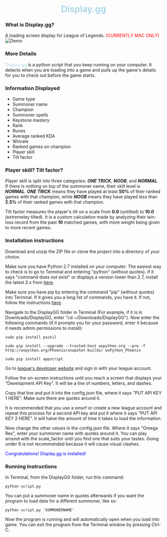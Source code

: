 <h1 align="center">
	<font color="lightblue">
  	Display.gg
  </font>
</h1>

### What is Display.gg?
A loading screen display for League of Legends. <font color="red">(CURRENTLY MAC ONLY)</font>
<img src='http://oi68.tinypic.com/b4yfq9.jpg' alt='Demo'></img>
### More Details
<font color="lightblue">Display.gg</font> is a python script that you keep running on your computer. It detects when you are loading into a game
and pulls up the game's details for you to check out before the game starts.
### Information Displayed
- Game type
- Summoner name
- Champion
- Summoner spells
- Keystone mastery
- Rank
- Runes
- Average ranked KDA
- Winrate
- Ranked games on champion
- Player skill
- Tilt factor

### Player skill? Tilt factor?
Player skill is split into three categories: ***ONE TRICK***, ***NOOB***, and ***NORMAL***. If there is nothing on top of the summoner
name, their skill level is ***NORMAL***. ***ONE TRICK*** means they have played at least **50%** of their ranked games with that
champion, while ***NOOB*** means they have played less than **2.5%** of their ranked games with that champion.

Tilt factor measures the player's tilt on a scale from **0.0** (untilted) to **10.0** (extremeley tilted).
It is a custom calculation made by analyzing their win-loss record from the past **10** matched games, with more weight
being given to more recent games.
### Installation instructions
Download and unzip the ZIP file or clone the project into a directory of your choice.

Make sure you have Python 2.7 installed on your computer. The easiest way to check is to go to Terminal and entering
"python" (without quotes). If it says "command does not exist" or displays a version lower than 2.7, install the latest 2.x from
[here](https://www.python.org/downloads/). 

Make sure you have pip by entering the command "pip" (without quotes) into Terminal. If it
gives you a long list of commands, you have it. If not, follow the instructions [here](https://pip.pypa.io/en/stable/installing/). 

Navigate to the DisplayGG folder in Terminal (For example, if it is in Downloads/DisplayGG, enter "cd ~/Downloads/DisplayGG"). Now enter the following commands (if it prompts you for
  your password, enter it because it needs admin permissions to install):

`sudo pip install psutil`

`sudo pip install --upgrade --trusted-host wxpython.org --pre -f http://wxpython.org/Phoenix/snapshot-builds/ wxPython_Phoenix`

`sudo pip install appscript`

Go to [league's developer website](https://developer.riotgames.com/) and sign in with your league account. 

Follow the on-screen instructions
until you reach a screen that displays your "Development API Key". It will be a line of numbers, letters, and dashes.

Copy that line and put it into the config.json file, where it says "PUT API KEY 1 HERE". Make sure there are quotes
around it. 

It is recommended that you use a smurf or create a new league account and repeat this process for a second
API key and put it where it says "PUT API KEY 2 HERE". It will halve the amount of time it takes to load the information.

Now change the other values in the config.json file. Where it says "Omega Rex", enter your summoner name with quotes around it. You can play around with the scale_factor until you find one that suits your tastes. Going under 6 is not
recommended because it will cause visual clashes.

<font color="blue">Congratulations! Display.gg is installed!</font>
### Running Instructions
In Terminal, from the DisplayGG folder, run this command:

`python script.py`

You can put a summoner name in quotes afterwards if you want the program to load data for a different summoner, like so:

`python script.py 'SUMMONERNAME'`

Now the program is running and will automatically open when you load into game. You can exit the program from the Terminal window by pressing Ctrl-C.
